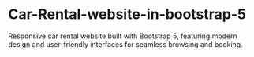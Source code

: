 # Car-Rental-website-in-bootstrap-5
Responsive car rental website built with Bootstrap 5, featuring modern design and user-friendly interfaces for seamless browsing and booking.
